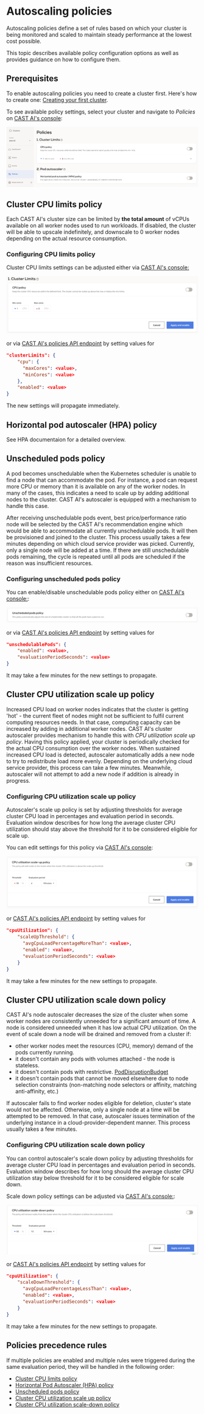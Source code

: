 # Autoscaling policies

Autoscaling policies define a set of rules based on which your cluster is being monitored and scaled to maintain steady
performance at the lowest cost possible.

This topic describes available policy configuration options as well as provides guidance on how to configure them.

## Prerequisites

To enable autoscaling policies you need to create a cluster first. Here's how to create one: [Creating your first
cluster](https://castai.github.io/docs/getting-started/creating-your-first-cluster/).

To see available policy settings, select your cluster and navigate to _Policies_ on
[CAST AI's console](https://console.cast.ai/):

![](autoscaling-policies/policies.png)

## Cluster CPU limits policy

Each CAST AI's cluster size can be limited by **the total amount** of vCPUs available on all worker nodes
used to run workloads.
If disabled, the cluster will be able to upscale indefinitely, and downscale to 0 worker nodes depending on the actual
resource consumption.

### Configuring CPU limits policy

Cluster CPU limits settings can be adjusted either via [CAST AI's console:](https://console.cast.ai/)

![](autoscaling-policies/cluster_size.png)

or via [CAST AI's policies API endpoint](https://api.cast.ai/v1/spec/#/cluster-policies/UpsertPolicies) by setting
values for

```json
"clusterLimits": {
    "cpu": {
      "maxCores": <value>,
      "minCores": <value>
    },
    "enabled": <value>
}
```

The new settings will propagate immediately.

## Horizontal pod autoscaler (HPA) policy

See HPA documentaion for a detailed overview.

## Unscheduled pods policy

A pod becomes unschedulable when the Kubernetes scheduler is unable to find a node that can accommodate the pod.
For instance, a pod can request more CPU or memory than it is available on any of the worker nodes.
In many of the cases, this indicates a need to scale up by adding additional nodes to the cluster.
CAST AI's autoscaler is equipped with a mechanism to handle this case.

After receiving unschedulable pods event, best price/performance ratio node will be selected by the CAST AI's
recommendation engine which would be able to accommodate all currently unschedulable pods.
It will then be provisioned and joined to the cluster. This process usually takes a few minutes depending on which cloud
 service provider was picked.
Currently, only a single node will be added at a time. If there are still unschedulable pods remaining, the cycle is
repeated until all pods are scheduled if the reason was insufficient resources.

### Configuring unscheduled pods policy

You can enable/disable unschedulable pods policy either on [CAST AI's console:](https://console.cast.ai/):

![](autoscaling-policies/unschedulable_pods.png)

or via [CAST AI's policies API endpoint](https://api.cast.ai/v1/spec/#/cluster-policies/UpsertPolicies) by setting
values for

```json
"unschedulablePods": {
    "enabled": <value>,
    "evaluationPeriodSeconds": <value>
}
```

It may take a few minutes for the new settings to propagate.

## Cluster CPU utilization scale up policy

Increased CPU load on worker nodes indicates that the cluster is getting 'hot' - the current fleet of nodes might not
be sufficient to fulfil current computing resources needs.
In that case, computing capacity can be increased by adding in additional worker nodes.
CAST AI's cluster autoscaler provides mechanism to handle this with _CPU utilization scale up policy_.
Having this policy applied, your cluster is periodically checked for the actual CPU consumption over the worker nodes.
When sustained increased CPU load is detected, autoscaler automatically adds a new node to try to redistribute load
more evenly.
Depending on the underlying cloud service provider, this process can take a few minutes. Meanwhile, autoscaler will
not attempt to add a new node if addition is already in progress.

### Configuring CPU utilization scale up policy

Autoscaler's scale up policy is set by adjusting thresholds for average cluster CPU load in percentages and evaluation
period in seconds.
Evaluation window describes for how long the average cluster CPU utilization should stay above the threshold for it to
be considered eligible for scale up.

You can edit settings for this policy via [CAST AI's console](https://console.cast.ai/):

![](autoscaling-policies/cpu_scale_up.png)

or [CAST AI's policies API endpoint](https://api.cast.ai/v1/spec/#/cluster-policies/UpsertPolicies) by setting values
for

```json
"cpuUtilization": {
    "scaleUpThreshold": {
      "avgCpuLoadPercentageMoreThan": <value>,
      "enabled": <value>,
      "evaluationPeriodSeconds": <value>
    }
}
```

It may take a few minutes for the new settings to propagate.

## Cluster CPU utilization scale down policy

CAST AI's node autoscaler decreases the size of the cluster when some worker nodes are consistently unneeded for a
significant amount of time.
A node is considered unneeded when it has low actual CPU utilization. On the event of scale down a node will be drained
and removed from a cluster if:

* other worker nodes meet the resources (CPU, memory) demand of the pods currently running.
* it doesn't contain any pods with volumes attached - the node is stateless.
* it doesn't contain pods with restrictive.
[PodDisruptionBudget](https://kubernetes.io/docs/concepts/workloads/pods/disruptions/#pod-disruption-budgets)
* it doesn't contain pods that cannot be moved elsewhere due to node selection constraints (non-matching node selectors
 or affinity, matching anti-affinity, etc.)

If autoscaler fails to find worker nodes eligible for deletion, cluster's state would not be affected.
Otherwise, only a single node at a time will be attempted to be removed. In that case, autoscaler issues termination of
 the underlying instance in a cloud-provider-dependent manner.
This process usually takes a few minutes.
  
### Configuring CPU utilization scale down policy

You can control autoscaler's scale down policy by adjusting thresholds for average cluster CPU load in percentages and
 evaluation period in seconds.
Evaluation window describes for how long should the average cluster CPU utilization stay below threshold for it to be
 considered eligible for scale down.

Scale down policy settings can be adjusted via  [CAST AI's console:](https://console.cast.ai/):

![CPU scale down](autoscaling-policies/cpu_scale_down.png)

or [CAST AI's policies API endpoint](https://api.cast.ai/v1/spec/#/cluster-policies/UpsertPolicies) by setting values
 for

```json
"cpuUtilization": {
    "scaleDownThreshold": {
      "avgCpuLoadPercentageLessThan": <value>,
      "enabled": <value>,
      "evaluationPeriodSeconds": <value>
    }
}
```  

It may take a few minutes for the new settings to propagate.

## Policies precedence rules

If multiple policies are enabled and multiple rules were triggered during the same evaluation period, they will be
handled in the following order:

* [Cluster CPU limits policy](#cluster-cpu-limits-policy)
* [Horizontal Pod Autoscaler (HPA) policy](#horizontal-pod-autoscaler-hpa-policy)
* [Unscheduled pods policy](#unscheduled-pods-policy)
* [Cluster CPU utilization scale up policy](#cluster-cpu-utilization-scale-up-policy)
* [Cluster CPU utilization scale-down policy](#cluster-cpu-utilization-scale-down-policy)
